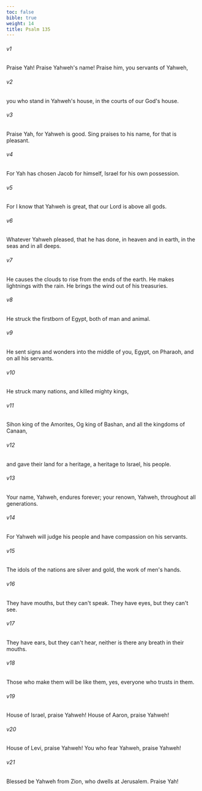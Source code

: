 ```yaml
---
toc: false
bible: true
weight: 14
title: Psalm 135
---
```




###### v1 
Praise Yah! Praise Yahweh's name! Praise him, you servants of Yahweh, 

###### v2 
you who stand in Yahweh's house, in the courts of our God's house. 

###### v3 
Praise Yah, for Yahweh is good. Sing praises to his name, for that is pleasant. 

###### v4 
For Yah has chosen Jacob for himself, Israel for his own possession. 

###### v5 
For I know that Yahweh is great, that our Lord is above all gods. 

###### v6 
Whatever Yahweh pleased, that he has done, in heaven and in earth, in the seas and in all deeps. 

###### v7 
He causes the clouds to rise from the ends of the earth. He makes lightnings with the rain. He brings the wind out of his treasuries. 

###### v8 
He struck the firstborn of Egypt, both of man and animal. 

###### v9 
He sent signs and wonders into the middle of you, Egypt, on Pharaoh, and on all his servants. 

###### v10 
He struck many nations, and killed mighty kings, 

###### v11 
Sihon king of the Amorites, Og king of Bashan, and all the kingdoms of Canaan, 

###### v12 
and gave their land for a heritage, a heritage to Israel, his people. 

###### v13 
Your name, Yahweh, endures forever; your renown, Yahweh, throughout all generations. 

###### v14 
For Yahweh will judge his people and have compassion on his servants. 

###### v15 
The idols of the nations are silver and gold, the work of men's hands. 

###### v16 
They have mouths, but they can't speak. They have eyes, but they can't see. 

###### v17 
They have ears, but they can't hear, neither is there any breath in their mouths. 

###### v18 
Those who make them will be like them, yes, everyone who trusts in them. 

###### v19 
House of Israel, praise Yahweh! House of Aaron, praise Yahweh! 

###### v20 
House of Levi, praise Yahweh! You who fear Yahweh, praise Yahweh! 

###### v21 
Blessed be Yahweh from Zion, who dwells at Jerusalem. Praise Yah!
